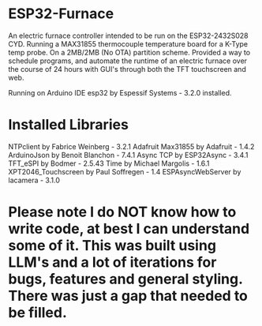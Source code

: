 # ESP32-Furnace

An electric furnace controller intended to be run on the ESP32-2432S028 CYD. Running a MAX31855 thermocouple temperature board for a K-Type temp probe. On a 2MB/2MB (No OTA) partition scheme.
Provided a way to schedule programs, and automate the runtime of an electric furnace over the course of 24 hours with GUI's through both the TFT touchscreen and web. 

Running on Arduino IDE
esp32 by Espessif Systems - 3.2.0 installed. 

# Installed Libraries
NTPclient by Fabrice Weinberg - 3.2.1
Adafruit Max31855 by Adafruit - 1.4.2
ArduinoJson by Benoit Blanchon - 7.4.1
Async TCP by ESP32Async - 3.4.1
TFT_eSPI by Bodmer - 2.5.43
Time by Michael Margolis - 1.6.1
XPT2046_Touchscreen by Paul Soffregen - 1.4
ESPAsyncWebServer by lacamera - 3.1.0

# Please note I do NOT know how to write code, at best I can understand some of it. This was built using LLM's and a lot of iterations for bugs, features and general styling. There was just a gap that needed to be filled. 
